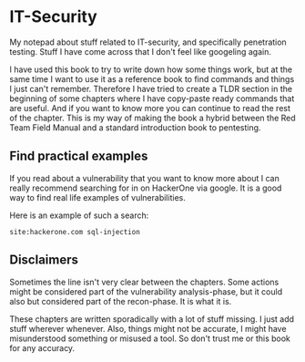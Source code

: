 # IT-Security

My notepad about stuff related to IT-security, and specifically penetration testing. Stuff I have come across that I don't feel like googeling again.

I have used this book to try to write down how some things work, but at the same time I want to use it as a reference book to find commands and things I just can't remember. Therefore I have tried to create a TLDR section in the beginning of some chapters where I have copy-paste ready commands that are useful. And if you want to know more you can continue to read the rest of the chapter. This is my way of making the book a hybrid between the Red Team Field Manual and a standard introduction book to pentesting.

## Find practical examples

If you read about a vulnerability that you want to know more about I can really recommend searching for in on HackerOne via google. It is a good way to find real life examples of vulnerabilities.

Here is an example of such a search:

```
site:hackerone.com sql-injection
```

## Disclaimers

Sometimes the line isn't very clear between the chapters. Some actions might be considered part of the vulnerability analysis-phase, but it could also but considered part of the recon-phase. It is what it is.

These chapters are written sporadically with a lot of stuff missing. I just add stuff wherever whenever. Also, things might not be accurate, I might have misunderstood something or misused a tool. So don't trust me or this book for any accuracy.

